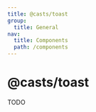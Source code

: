 ```yaml
---
title: @casts/toast
group:
  title: General
nav:
  title: Components
  path: /components
---
```


# @casts/toast

TODO

